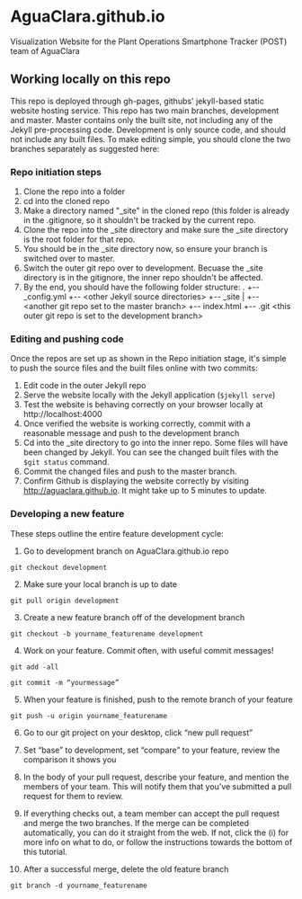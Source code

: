 # AguaClara.github.io
Visualization Website for the Plant Operations Smartphone Tracker (POST) team of AguaClara

## Working locally on this repo
This repo is deployed through gh-pages, githubs' jekyll-based static website hosting service. This repo has two main branches, development and master. Master contains only the built site, not including any of the Jekyll pre-processing code. Development is only source code, and should not include any built files. To make editing simple, you should clone the two branches separately as suggested here:

### Repo initiation steps

1. Clone the repo into a folder
2. cd into the cloned repo
3. Make a directory named "_site" in the cloned repo (this folder is already in the .gitignore, so it shouldn't be tracked by the current repo.
4. Clone the repo into the _site directory and make sure the _site directory is the root folder for that repo. 
5. You should be in the _site directory now, so ensure your branch is switched over to master. 
6. Switch the outer git repo over to development. Becuase the _site directory is in the gitignore, the inner repo shouldn't be affected. 
7. By the end, you should have the following folder structure: 
.
+-- _config.yml
+-- \<other Jekyll source directories>
+-- _site
|   +-- \<another git repo set to the master branch>
+-- index.html
+-- .git \<this outer git repo is set to the development branch>

### Editing and pushing code
Once the repos are set up as shown in the Repo initiation stage, it's simple to push the source files and the built files online with two commits:

1. Edit code in the outer Jekyll repo 
2. Serve the website locally with the Jekyll application (`$jekyll serve`)
3. Test the website is behaving correctly on your browser locally at http://localhost:4000
4. Once verified the website is working correctly, commit with a reasonable message and push to the development branch
5. Cd into the _site directory to go into the inner repo. Some files will have been changed by Jekyll. You can see the changed built files with the `$git status` command.
6. Commit the changed files and push to the master branch.
7. Confirm Github is displaying the website correctly by visiting http://aguaclara.github.io. It might take up to 5 minutes to update.

### Developing a new feature
These steps outline the entire feature development cycle:

1. Go to development branch on AguaClara.github.io repo

`git checkout development`

2. Make sure your local branch is up to date

`git pull origin development`

3. Create a new feature branch off of the development branch

`git checkout -b yourname_featurename development`

4. Work on your feature. Commit often, with useful commit messages!

`git add -all`

`git commit -m “yourmessage”`

5. When your feature is finished, push to the remote branch of your feature

`git push -u origin yourname_featurename`

6. Go to our git project on your desktop, click “new pull request”

7. Set “base” to development, set “compare” to your feature, review the comparison it shows you

8. In the body of your pull request, describe your feature, and mention the members of your team. This will notify them that you’ve submitted a pull request for them to review.

9. If everything checks out, a team member can accept the pull request and merge the two branches. If the merge can be completed automatically, you can do it straight from the web. If not, click the (i) for more info on what to do, or follow the instructions towards the bottom of this tutorial.

10. After a successful merge, delete the old feature branch

`git branch -d yourname_featurename`
